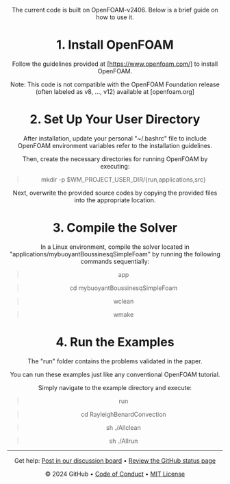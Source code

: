 <header>

<!--
  <<< Author notes: Course header >>>
  Include a 1280×640 image, course title in sentence case, and a concise description in emphasis.
  In your repository settings: enable template repository, add your 1280×640 social image, auto delete head branches.
  Add your open source license, GitHub uses MIT license.
-->

The current code is built on OpenFOAM-v2406. 
Below is a brief guide on how to use it.

# 1. Install OpenFOAM 
Follow the guidelines provided at [https://www.openfoam.com/] to install OpenFOAM. 

Note: This code is not compatible with the OpenFOAM Foundation release (often labeled as v8, ..., v12) available at [openfoam.org]

# 2. Set Up Your User Directory
After installation, update your personal "~/.bashrc" file to include OpenFOAM environment variables refer to the installation guidelines. 

Then, create the necessary directories for running OpenFOAM by executing:

  > mkdir -p $WM_PROJECT_USER_DIR/{run,applications,src}

Next, overwrite the provided source codes by copying the provided files into the appropriate location.

# 3. Compile the Solver
In a Linux environment, compile the solver located in "applications/mybuoyantBoussinesqSimpleFoam" by running the following commands sequentially:

  > app

  > cd mybuoyantBoussinesqSimpleFoam
  
  > wclean
  
  > wmake

# 4. Run the Examples  
The "run" folder contains the problems validated in the paper. 

You can run these examples just like any conventional OpenFOAM tutorial. 

Simply navigate to the example directory and execute:
  
  > run
  
  > cd RayleighBenardConvection
  
  > sh ./Allclean
  
  > sh ./Allrun


<footer>

<!--
  <<< Author notes: Footer >>>
  Add a link to get support, GitHub status page, code of conduct, license link.
-->

---

Get help: [Post in our discussion board](https://github.com/orgs/skills/discussions/categories/introduction-to-github) &bull; [Review the GitHub status page](https://www.githubstatus.com/)

&copy; 2024 GitHub &bull; [Code of Conduct](https://www.contributor-covenant.org/version/2/1/code_of_conduct/code_of_conduct.md) &bull; [MIT License](https://gh.io/mit)

</footer>
